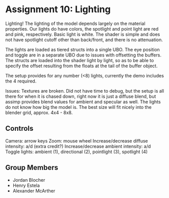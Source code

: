 Assignment 10: Lighting
=======================
Lighting! The lighting of the model depends largely on the material properties. Our lights do have colors, the spotlight and point light are red and pink, respectively. Basic light is white. The shader is simple and does not have spotlight cutoff other than back/front, and there is no attenuation.

The lights are loaded as tiered structs into a single UBO. The eye position and toggle are in a separate UBO due to issues with offsetting the buffers. The structs are loaded into the shader light by light, so as to be able to specify the offset resulting from the floats at the tail of the buffer object.

The setup provides for any number (<8) lights, currently the demo includes the 4 required.

Issues:
Textures are broken. Did not have time to debug, but the setup is all there for when it is chased down, right now it is just a diffuse blend, but assimp provides blend values for ambient and specular as well.
The lights do not know how big the model is. The best size will fit nicely into the blender grid, approx. 4x4 - 8x8.

Controls
---------------------
Camera: arrow keys
Zoom: mouse wheel
Increase/decrease diffuse intensity: a/d (extra credit?)
Increase/decrease ambient intensity: a/d
Toggle lights: ambient (1), directional (2), pointlight (3), spotlight (4)

Group Members
--------------------- 
- Jordan Blocher  
- Henry Estela  
- Alexander McArther
